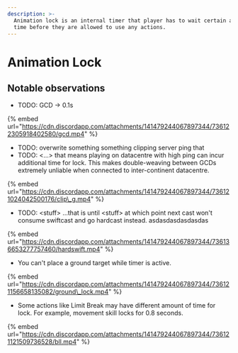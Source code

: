 ```yaml
---
description: >-
  Animation lock is an internal timer that player has to wait certain amount of
  time before they are allowed to use any actions.
---
```


# Animation Lock

## Notable observations

* TODO: GCD -&gt; 0.1s

{% embed url="https://cdn.discordapp.com/attachments/141479244067897344/736122305918402580/gcd.mp4" %}

* TODO: overwrite something something clipping server ping that
* TODO: &lt;...&gt; that means playing on datacentre with high ping can incur additional time for lock. This makes double-weaving between GCDs extremely unliable when connected to inter-continent datacentre.

{% embed url="https://cdn.discordapp.com/attachments/141479244067897344/736121024042500176/clip\_g.mp4" %}

* TODO: &lt;stuff&gt; ...that is until  &lt;stuff&gt; at which point next cast won't consume swiftcast and go hardcast instead. asdasdasdasdasdas

{% embed url="https://cdn.discordapp.com/attachments/141479244067897344/736136653277757460/hardswift.mp4" %}





* You can't place a ground target while timer is active.

{% embed url="https://cdn.discordapp.com/attachments/141479244067897344/736121156658135082/ground\_lock.mp4" %}

* Some actions like Limit Break may have different amount of time for lock. For example, movement skill locks for 0.8 seconds.

{% embed url="https://cdn.discordapp.com/attachments/141479244067897344/736121121509736528/bll.mp4" %}



